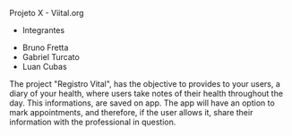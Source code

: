 Projeto X - Viital.org

* Integrantes
- Bruno Fretta
- Gabriel Turcato
- Luan Cubas

The project "Registro Vital", has the objective to provides to your users, a diary of your health, where users take notes of their health throughout the day. This informations, are saved on app. The app will have an option to mark appointments, and therefore, if the user allows it, share their information with the professional in question.
